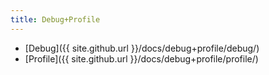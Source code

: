 ```yaml
---
title: Debug+Profile
---
```


- [Debug]({{ site.github.url }}/docs/debug+profile/debug/)
- [Profile]({{ site.github.url }}/docs/debug+profile/profile/)